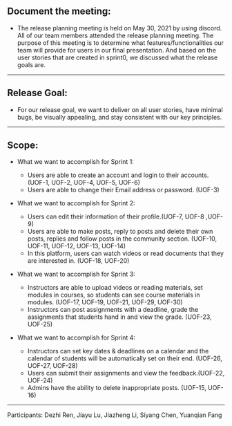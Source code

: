 ## Document the meeting: 

 - The release planning meeting is held on May 30, 2021 by using discord. All of our team members attended the release planning meeting. The purpose of this meeting is to determine what features/functionalities our team will provide for users in our final presentation. And based on the user stories that are created in sprint0, we discussed what the release goals are.

---

## Release Goal: 
 - For our release goal, we want to deliver on all user stories, have minimal bugs, be visually appealing, and stay consistent with our key principles.

---

## Scope:

 - What we want to accomplish for Sprint 1:
   - Users are able to create an account and login to their accounts. (UOF-1, UOF-2, UOF-4, UOF-5, UOF-6)
   - Users are able to change their Email address or password. (UOF-3)
   
 - What we want to accomplish for Sprint 2:
   - Users can edit their information of their profile.(UOF-7, UOF-8 ,UOF-9)
   - Users are able to make posts, reply to posts and delete their own posts, replies and follow posts in the community section. (UOF-10, UOF-11, UOF-12, UOF-13, UOF-14)
   - In this platform, users can watch videos or read documents that they are interested in. (UOF-18, UOF-20)

 - What we want to accomplish for Sprint 3:
   - Instructors are able to upload videos or reading materials, set modules in courses, so students can see course materials in modules. (UOF-17, UOF-19, UOF-21, UOF-29, UOF-30)
   - Instructors can post assignments with a deadline, grade the assignments that students hand in and view the grade. (UOF-23, UOF-25)

 - What we want to accomplish for Sprint 4:
   - Instructors can set key dates & deadlines on a calendar and the calendar of students will be automatically set on their end. (UOF-26, UOF-27, UOF-28) 
   - Users can submit their assignments and view the feedback.(UOF-22, UOF-24)
   - Admins have the ability to delete inappropriate posts. (UOF-15, UOF-16)

--- 

Participants: 
Dezhi Ren, Jiayu Lu, Jiazheng Li, Siyang Chen, Yuanqian Fang
